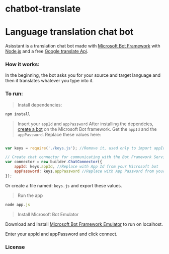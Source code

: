 # chatbot-translate
# Language translation chat bot
Asisstant is a translation chat bot made with [Microsoft Bot Framework](https://dev.botframework.com/) with [Node.js](http://nodejs.org) and a free [Google translate Api](https://github.com/matheuss/google-translate-api). 




### How it works:
In the beginning, the bot asks you for your source and target language and then it translates whatever you type into it. 



### To run:

> Install dependencies:
```js
npm install
```

> Insert your `appId` and `appPassword`
After installing the dependcies, [create a bot](https://dev.botframework.com/bots/new) on the Microsoft Bot framework. Get the `appId` and the `appPassword`. Replace these values here:

```js

var keys = require('./keys.js'); //Remove it, used only to import appId and appPassword

// Create chat connector for communicating with the Bot Framework Service
var connector = new builder.ChatConnector({
    appId: keys.appId, //Replace with App Id from your Microsoft bot
    appPassword: keys.appPassword //Replace with App Password from your Microsoft bot
});

```
Or create a file named: `keys.js` and export these values. 

> Run the app
```js
node app.js
```


> Install Microsoft Bot Emulator 

Download and Install [Microsoft Bot Framework Emulator](https://github.com/Microsoft/BotFramework-Emulator/releases) to run on localhost.

Enter your appId and appPassword and click connect.









### License
